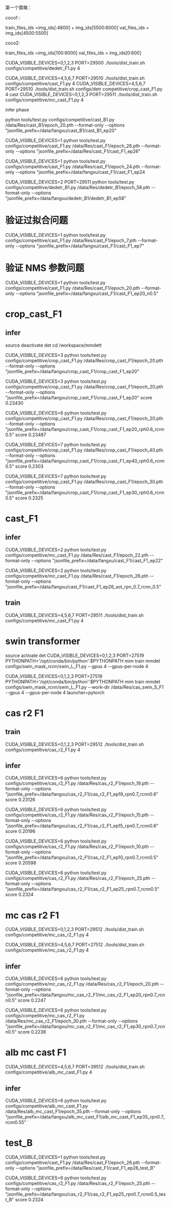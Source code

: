 
第一个策略：

coco1 : 

train_files_ids =img_ids[:4800] + img_ids[5500:6000]
val_files_ids = img_ids[4500:5500]

coco2:

train_files_ids =img_ids[100:6000]
val_files_ids = img_ids[0:600]


CUDA_VISIBLE_DEVICES=0,1,2,3 PORT=29500 ./tools/dist_train.sh configs/competitive/dedetr_F1.py 4


CUDA_VISIBLE_DEVICES=4,5,6,7 PORT=29510 ./tools/dist_train.sh configs/competitive/cast_F1.py 4
CUDA_VISIBLE_DEVICES=4,5,6,7 PORT=29510 ./tools/dist_train.sh configs/detr competitive/crop_cast_F1.py 4
cast CUDA_VISIBLE_DEVICES=0,1,2,3 PORT=29511 ./tools/dist_train.sh configs/competitive/mc_cast_F1.py 4

infer phase

python tools/test.py configs/competitive/cast_B1.py /data/Res/cast_B1/epoch_20.pth  --format-only --options "jsonfile_prefix=/data/fangxu/cast_B1/cast_B1_ep20"

CUDA_VISIBLE_DEVICES=1 python tools/test.py configs/competitive/cast_F1.py /data/Res/cast_F1/epoch_26.pth  --format-only --options "jsonfile_prefix=/data/Res/cast_F1/cast_F1_ep26"

CUDA_VISIBLE_DEVICES=1 python tools/test.py configs/competitive/cast_F1.py /data/Res/cast_F1/epoch_24.pth  --format-only --options "jsonfile_prefix=/data/fangxu/cast_F1/cast_F1_ep24

CUDA_VISIBLE_DEVICES=2 PORT=29511 python tools/test.py configs/competitive/dedetr_B1.py /data/Res/dedetr_B1/epoch_58.pth  --format-only --options "jsonfile_prefix=/data/fangxu/dedetr_B1/dedetr_B1_ep58"

# 验证过拟合问题 
CUDA_VISIBLE_DEVICES=1 python tools/test.py configs/competitive/cast_F1.py /data/Res/cast_F1/epoch_7.pth  --format-only --options "jsonfile_prefix=/data/fangxu/cast_F1/cast_F1_ep7"

# 验证 NMS 参数问题 

CUDA_VISIBLE_DEVICES=1 python tools/test.py configs/competitive/cast_F1.py /data/Res/cast_F1/epoch_20.pth  --format-only --options "jsonfile_prefix=/data/fangxu/cast_F1/cast_F1_ep20_n0.5"

# crop_cast_F1 
## infer 
source deactivate det
cd /workspace/mmdett

CUDA_VISIBLE_DEVICES=3 python tools/test.py configs/competitive/crop_cast_F1.py /data/Res/crop_cast_F1/epoch_20.pth  --format-only --options "jsonfile_prefix=/data/fangxu/crop_cast_F1/crop_cast_F1_ep20" 

CUDA_VISIBLE_DEVICES=3 python tools/test.py configs/competitive/crop_cast_F1.py /data/Res/crop_cast_F1/epoch_20.pth  --format-only --options "jsonfile_prefix=/data/fangxu/crop_cast_F1/crop_cast_F1_ep20" 
score 0.23430

CUDA_VISIBLE_DEVICES=6 python tools/test.py configs/competitive/crop_cast_F1.py /data/Res/crop_cast_F1/epoch_20.pth  --format-only --options "jsonfile_prefix=/data/fangxu/crop_cast_F1/crop_cast_F1_ep20_rph0.6_rcnn0.5" 
score  0.23487

CUDA_VISIBLE_DEVICES=7 python tools/test.py configs/competitive/crop_cast_F1.py /data/Res/crop_cast_F1/epoch_40.pth  --format-only --options "jsonfile_prefix=/data/fangxu/crop_cast_F1/crop_cast_F1_ep40_rph0.6_rcnn0.5" 
score 0.2303

CUDA_VISIBLE_DEVICES=7 python tools/test.py configs/competitive/crop_cast_F1.py /data/Res/crop_cast_F1/epoch_30.pth  --format-only --options "jsonfile_prefix=/data/fangxu/crop_cast_F1/crop_cast_F1_ep30_rph0.6_rcnn0.5" 
score 0.2325

# cast_F1 
## infer 

CUDA_VISIBLE_DEVICES=2 python tools/test.py configs/competitive/mc_cast_F1.py /data/Res/cast_F1/epoch_22.pth  --format-only --options "jsonfile_prefix=/data/fangxu/cast_F1/cast_F1_ep22" 

CUDA_VISIBLE_DEVICES=2 python tools/test.py configs/competitive/mc_cast_F1.py /data/Res/cast_F1/epoch_26.pth  --format-only --options "jsonfile_prefix=/data/fangxu/cast_F1/cast_F1_ep26_sot_rpn_0.7_rcnn_0.5" 
## train
CUDA_VISIBLE_DEVICES=4,5,6,7 PORT=29511 ./tools/dist_train.sh configs/competitive/mc_cast_F1.py 4

# swin transformer
source activate det
CUDA_VISIBLE_DEVICES=0,1,2,3 PORT=27519 PYTHONPATH='/opt/conda/bin/python':$PYTHONPATH mim train mmdet configs/swin_mask_rcnn/swin_L_F1.py --gpus 4 --gpus-per-node 4 

CUDA_VISIBLE_DEVICES=0,1,2,3 PORT=27519 PYTHONPATH='/opt/conda/bin/python':$PYTHONPATH mim train mmdet configs/swin_mask_rcnn/swin_L_F1.py --work-dir /data/Res/cas_swin_S_F1  --gpus 4 --gpus-per-node 4  launcher=pytorch



# cas r2 F1
## train
CUDA_VISIBLE_DEVICES=0,1,2,3 PORT=29512 ./tools/dist_train.sh configs/competitive/cas_r2_F1.py 4
## infer 
CUDA_VISIBLE_DEVICES=6 python tools/test.py configs/competitive/cas_r2_F1.py /data/Res/cas_r2_F1/epoch_19.pth  --format-only --options "jsonfile_prefix=/data/fangxu/cas_r2_F1/cas_r2_F1_ep19_rpn0.7_rcnn0.6"  
score 0.23126

CUDA_VISIBLE_DEVICES=6 python tools/test.py configs/competitive/cas_r2_F1.py /data/Res/cas_r2_F1/epoch_15.pth  --format-only --options "jsonfile_prefix=/data/fangxu/cas_r2_F1/cas_r2_F1_ep15_rpn0.7_rcnn0.6"
score 0.20196

CUDA_VISIBLE_DEVICES=6 python tools/test.py configs/competitive/cas_r2_F1.py /data/Res/cas_r2_F1/epoch_10.pth  --format-only --options "jsonfile_prefix=/data/fangxu/cas_r2_F1/cas_r2_F1_ep10_rpn0.7_rcnn0.5"
score 0.20598

CUDA_VISIBLE_DEVICES=6 python tools/test.py configs/competitive/cas_r2_F1.py /data/Res/cas_r2_F1/epoch_25.pth  --format-only --options "jsonfile_prefix=/data/fangxu/cas_r2_F1/cas_r2_F1_ep25_rpn0.7_rcnn0.5"
score 0.2324



# mc cas r2 F1
CUDA_VISIBLE_DEVICES=0,1,2,3 PORT=29512 ./tools/dist_train.sh configs/competitive/mc_cas_r2_F1.py 4

CUDA_VISIBLE_DEVICES=4,5,6,7 PORT=27512 ./tools/dist_train.sh configs/competitive/mc_cas_r2_F1.py 4
## infer
CUDA_VISIBLE_DEVICES=6 python tools/test.py configs/competitive/mc_cas_r2_F1.py /data/Res/cas_r2_F1/epoch_20.pth  --format-only --options "jsonfile_prefix=/data/fangxu/mc_cas_r2_F1/mc_cas_r2_F1_ep20_rpn0.7_rcnn0.5"
score 0.2247

CUDA_VISIBLE_DEVICES=6 python tools/test.py configs/competitive/mc_cas_r2_F1.py /data/Res/mc_cas_r2_F1/epoch_30.pth  --format-only --options "jsonfile_prefix=/data/fangxu/mc_cas_r2_F1/mc_cas_r2_F1_ep30_rpn0.7_rcnn0.5"
score 0.2238

# alb mc cast F1
CUDA_VISIBLE_DEVICES=4,5,6,7 PORT=39512 ./tools/dist_train.sh configs/competitive/alb_mc_cast_F1.py 4
## infer
CUDA_VISIBLE_DEVICES=6 python tools/test.py configs/competitive/alb_mc_cast_F1.py /data/Res/alb_mc_cast_F1/epoch_35.pth  --format-only --options "jsonfile_prefix=/data/fangxu/alb_mc_cast_F1/alb_mc_cast_F1_ep35_rpn0.7_rcnn0.55"
`


# test_B

CUDA_VISIBLE_DEVICES=1 python tools/test.py configs/competitive/cast_F1.py /data/Res/cast_F1/epoch_26.pth  --format-only --options "jsonfile_prefix=/data/Res/cast_F1/cast_F1_ep26_test_B"

CUDA_VISIBLE_DEVICES=6 python tools/test.py configs/competitive/cas_r2_F1.py /data/Res/cas_r2_F1/epoch_25.pth  --format-only --options "jsonfile_prefix=/data/fangxu/cas_r2_F1/cas_r2_F1_ep25_rpn0.7_rcnn0.5_test_B"
score 0.2324